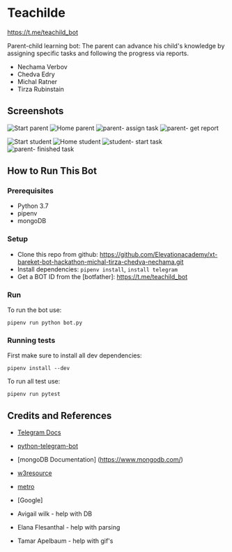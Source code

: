 # Teachilde
<https://t.me/teachild_bot>

Parent-child learning bot: The parent can advance his child's knowledge by assigning specific tasks and following the progress via reports.

* Nechama Verbov
* Chedva Edry
* Michal Ratner
* Tirza Rubinstain


## Screenshots

![Start parent](screenshots/parent1.jpg)
![Home parent](screenshots/parent2.jpg)
![parent- assign task](screenshots/parent6.jpg)
![parent- get report](screenshots/parent8.jpg)

![Start student](screenshots/child1.jpg)
![Home student](screenshots/child3.jpg)
![student- start task](screenshots/child5.jpg)
![parent- finished task](screenshots/child7.jpg)



## How to Run This Bot
### Prerequisites
* Python 3.7
* pipenv
* mongoDB


### Setup
* Clone this repo from github: https://github.com/Elevationacademy/xt-bareket-bot-hackathon-michal-tirza-chedva-nechama.git
* Install dependencies: `pipenv install`, `install telegram`
* Get a BOT ID from the [botfather]: <https://t.me/teachild_bot>


### Run
To run the bot use:

    pipenv run python bot.py

### Running tests
First make sure to install all dev dependencies:

    pipenv install --dev

To run all test  use:

    pipenv run pytest


## Credits and References
* [Telegram Docs](https://core.telegram.org/bots)
* [python-telegram-bot](https://github.com/python-telegram-bot/python-telegram-bot)
* [mongoDB Documentation] (https://www.mongodb.com/)
* [w3resource](https://www.w3resource.com/)
* [metro](https://forums.meteor.com/)
* [Google]

* Avigail wilk - help with DB
* Elana Flesanthal - help with parsing
* Tamar Apelbaum - help with gif's
